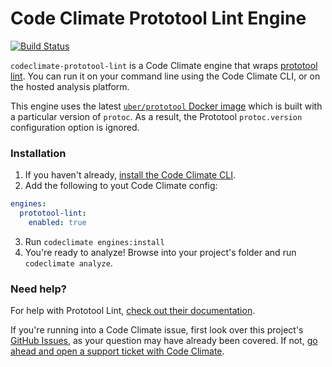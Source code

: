 # Code Climate Prototool Lint Engine

[![Build Status][badge]][repo]

[badge]: https://github.com/esilkensen/codeclimate-prototool-lint/workflows/build/badge.svg
[repo]: https://github.com/esilkensen/codeclimate-prototool-lint

`codeclimate-prototool-lint` is a Code Climate engine that wraps
[prototool lint](https://github.com/uber/prototool#prototool-lint). You can run it on your command line using the Code
Climate CLI, or on the hosted analysis platform.

This engine uses the latest [`uber/prototool` Docker image](https://hub.docker.com/r/uber/prototool) which is built with
a particular version of `protoc`. As a result, the Prototool `protoc.version` configuration option is ignored.

### Installation

1. If you haven't already, [install the Code Climate CLI](https://github.com/codeclimate/codeclimate).
2. Add the following to yout Code Climate config:

```yaml
engines:
  prototool-lint:
    enabled: true
```

3. Run `codeclimate engines:install`
4. You're ready to analyze! Browse into your project's folder and run `codeclimate analyze`.

### Need help?

For help with Prototool Lint, [check out their documentation](https://github.com/uber/prototool/blob/dev/docs/lint.md).

If you're running into a Code Climate issue, first look over this project's
[GitHub Issues](https://github.com/esilkensen/codeclimate-prototool-lint/issues), as your question may have already been
covered. If not, [go ahead and open a support ticket with Code Climate](https://codeclimate.com/help).
